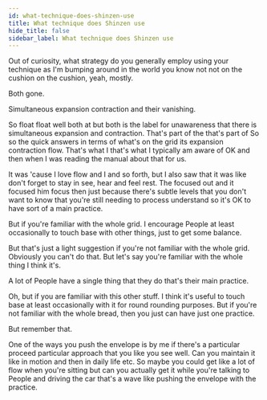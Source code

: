 ```yaml
---
id: what-technique-does-shinzen-use
title: What technique does Shinzen use
hide_title: false
sidebar_label: What technique does Shinzen use
---
```

Out of curiosity, what strategy do you generally employ using your technique as I'm bumping around in the world you know not not on the cushion on the cushion, yeah, mostly.

Both gone.

Simultaneous expansion contraction and their vanishing.

So float float well both at but both is the label for unawareness that there is simultaneous expansion and contraction. That's part of the that's part of So so the quick answers in terms of what's on the grid its expansion contraction flow. That's what I that's what I typically am aware of OK and then when I was reading the manual about that for us.

It was 'cause I love flow and I and so forth, but I also saw that it was like don't forget to stay in see, hear and feel rest. The focused out and it focused him focus then just because there's subtle levels that you don't want to know that you're still needing to process understand so it's OK to have sort of a main practice.

But if you're familiar with the whole grid. I encourage People at least occasionally to touch base with other things, just to get some balance.

But that's just a light suggestion if you're not familiar with the whole grid. Obviously you can't do that. But let's say you're familiar with the whole thing I think it's.

A lot of People have a single thing that they do that's their main practice.

Oh, but if you are familiar with this other stuff. I think it's useful to touch base at least occasionally with it for round rounding purposes. But if you're not familiar with the whole bread, then you just can have just one practice.

But remember that.

One of the ways you push the envelope is by me if there's a particular proceed particular approach that you like you see well. Can you maintain it like in motion and then in daily life etc. So maybe you could get like a lot of flow when you're sitting but can you actually get it while you're talking to People and driving the car that's a wave like pushing the envelope with the practice.

